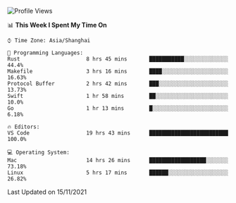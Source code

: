 <!--START_SECTION:waka-->
![Profile Views](http://img.shields.io/badge/Profile%20Views-2-blue)

📊 **This Week I Spent My Time On** 

```text
⌚︎ Time Zone: Asia/Shanghai

💬 Programming Languages: 
Rust                     8 hrs 45 mins       ███████████░░░░░░░░░░░░░░   44.4% 
Makefile                 3 hrs 16 mins       ████░░░░░░░░░░░░░░░░░░░░░   16.63% 
Protocol Buffer          2 hrs 42 mins       ███░░░░░░░░░░░░░░░░░░░░░░   13.73% 
Swift                    1 hr 58 mins        ██░░░░░░░░░░░░░░░░░░░░░░░   10.0% 
Go                       1 hr 13 mins        █░░░░░░░░░░░░░░░░░░░░░░░░   6.18%

🔥 Editors: 
VS Code                  19 hrs 43 mins      █████████████████████████   100.0%

💻 Operating System: 
Mac                      14 hrs 26 mins      ██████████████████░░░░░░░   73.18% 
Linux                    5 hrs 17 mins       ██████░░░░░░░░░░░░░░░░░░░   26.82%

```


 Last Updated on 15/11/2021
<!--END_SECTION:waka-->
